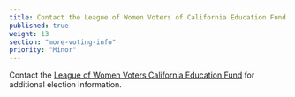 ```yaml
---
title: Contact the League of Women Voters of California Education Fund
published: true
weight: 13
section: "more-voting-info"
priority: "Minor"
---
```


Contact the [League of Women Voters California Education Fund](https://cavotes.org/) for additional election information.   
